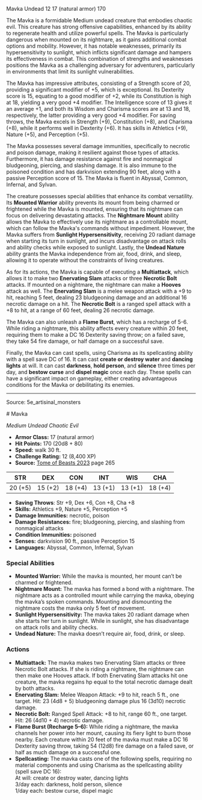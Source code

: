 <MonsterName/>Mavka</MonsterName>
<CreatureType/>Undead</CreatureType>
<CR/>12</CR>
<AC/>17 (natural armor)</AC>
<HP/>170</HP>
<summary>The Mavka is a formidable Medium undead creature that embodies chaotic evil. This creature has strong offensive capabilities, enhanced by its ability to regenerate health and utilize powerful spells. The Mavka is particularly dangerous when mounted on its nightmare, as it gains additional combat options and mobility. However, it has notable weaknesses, primarily its hypersensitivity to sunlight, which inflicts significant damage and hampers its effectiveness in combat. This combination of strengths and weaknesses positions the Mavka as a challenging adversary for adventurers, particularly in environments that limit its sunlight vulnerabilities.</summary>

<detail>

The Mavka has impressive attributes, consisting of a Strength score of 20, providing a significant modifier of +5, which is exceptional. Its Dexterity score is 15, equating to a good modifier of +2, while its Constitution is high at 18, yielding a very good +4 modifier. The Intelligence score of 13 gives it an average +1, and both its Wisdom and Charisma scores are at 13 and 18, respectively, the latter providing a very good +4 modifier. For saving throws, the Mavka excels in Strength (+9), Constitution (+8), and Charisma (+8), while it performs well in Dexterity (+6). It has skills in Athletics (+9), Nature (+5), and Perception (+5).

The Mavka possesses several damage immunities, specifically to necrotic and poison damage, making it resilient against those types of attacks. Furthermore, it has damage resistance against fire and nonmagical bludgeoning, piercing, and slashing damage. It is also immune to the poisoned condition and has darkvision extending 90 feet, along with a passive Perception score of 15. The Mavka is fluent in Abyssal, Common, Infernal, and Sylvan.

The creature possesses special abilities that enhance its combat versatility. Its **Mounted Warrior** ability prevents its mount from being charmed or frightened while the Mavka is mounted, ensuring that its nightmare can focus on delivering devastating attacks. The **Nightmare Mount** ability allows the Mavka to effectively use its nightmare as a controllable mount, which can follow the Mavka's commands without impediment. However, the Mavka suffers from **Sunlight Hypersensitivity**, receiving 20 radiant damage when starting its turn in sunlight, and incurs disadvantage on attack rolls and ability checks while exposed to sunlight. Lastly, the **Undead Nature** ability grants the Mavka independence from air, food, drink, and sleep, allowing it to operate without the constraints of living creatures.

As for its actions, the Mavka is capable of executing a **Multiattack**, which allows it to make two **Enervating Slam** attacks or three **Necrotic Bolt** attacks. If mounted on a nightmare, the nightmare can make a **Hooves** attack as well. The **Enervating Slam** is a melee weapon attack with a +9 to hit, reaching 5 feet, dealing 23 bludgeoning damage and an additional 16 necrotic damage on a hit. The **Necrotic Bolt** is a ranged spell attack with a +8 to hit, at a range of 60 feet, dealing 26 necrotic damage. 

The Mavka can also unleash a **Flame Burst**, which has a recharge of 5-6. While riding a nightmare, this ability affects every creature within 20 feet, requiring them to make a DC 16 Dexterity saving throw; on a failed save, they take 54 fire damage, or half damage on a successful save.

Finally, the Mavka can cast spells, using Charisma as its spellcasting ability with a spell save DC of 16. It can cast **create or destroy water** and **dancing lights** at will. It can cast **darkness**, **hold person**, and **silence** three times per day, and **bestow curse** and **dispel magic** once each day. These spells can have a significant impact on gameplay, either creating advantageous conditions for the Mavka or debilitating its enemies.</detail>



---

Source: 5e_artisinal_monsters

<statblock>
# Mavka

*Medium* *Undead* *Chaotic Evil*

- **Armor Class:** 17 (natural armor)
- **Hit Points:** 170 (20d8 + 80)
- **Speed:** walk 30 ft.
- **Challenge Rating:** 12 (8,400 XP)
- **Source:** [Tome of Beasts 2023](https://koboldpress.com/kpstore/product/tome-of-beasts-1-2023-edition/) page 265

| STR | DEX | CON | INT | WIS | CHA |
| --- | --- | --- | --- | --- | --- |
| 20 (+5) | 15 (+2) | 18 (+4) | 13 (+1) | 13 (+1) | 18 (+4) |

- **Saving Throws**: Str +9, Dex +6, Con +8, Cha +8
- **Skills:** Athletics +9, Nature +5, Perception +5
- **Damage Immunities:** necrotic, poison
- **Damage Resistances:** fire; bludgeoning, piercing, and slashing from nonmagical attacks
- **Condition Immunities:** poisoned
- **Senses:** darkvision 90 ft., passive Perception 15
- **Languages:** Abyssal, Common, Infernal, Sylvan

### Special Abilities

- **Mounted Warrior:** While the mavka is mounted, her mount can’t be charmed or frightened.
- **Nightmare Mount:** The mavka has formed a bond with a nightmare. The nightmare acts as a controlled mount while carrying the mavka, obeying the mavka’s spoken commands. Mounting and dismounting the nightmare costs the mavka only 5 feet of movement.
- **Sunlight Hypersensitivity:** The mavka takes 20 radiant damage when she starts her turn in sunlight. While in sunlight, she has disadvantage on attack rolls and ability checks.
- **Undead Nature:** The mavka doesn’t require air, food, drink, or sleep.

### Actions

- **Multiattack:** The mavka makes two Enervating Slam attacks or three Necrotic Bolt attacks. If she is riding a nightmare, the nightmare can then make one Hooves attack. If both Enervating Slam attacks hit one creature, the mavka regains hp equal to the total necrotic damage dealt by both attacks.
- **Enervating Slam:** Melee Weapon Attack: +9 to hit, reach 5 ft., one target. Hit: 23 (4d8 + 5) bludgeoning damage plus 16 (3d10) necrotic damage.
- **Necrotic Bolt:** Ranged Spell Attack: +8 to hit, range 60 ft., one target. Hit: 26 (4d10 + 4) necrotic damage.
- **Flame Burst (Recharge 5–6):** While riding a nightmare, the mavka channels her power into her mount, causing its fiery light to burn those nearby. Each creature within 20 feet of the mavka must make a DC 16 Dexterity saving throw, taking 54 (12d8) fire damage on a failed save, or half as much damage on a successful one.
- **Spellcasting:** The mavka casts one of the following spells, requiring no material components and using Charisma as the spellcasting ability (spell save DC 16):<br>At will: create or destroy water, dancing lights<br>3/day each: darkness, hold person, silence<br>1/day each: bestow curse, dispel magic
</statblock>


